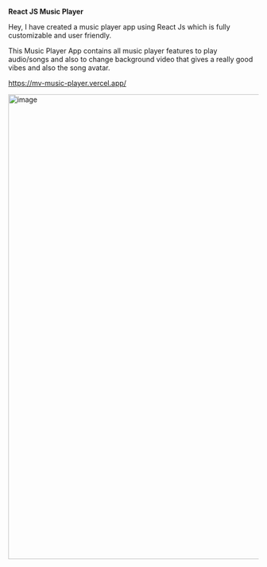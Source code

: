 **React JS Music Player**

Hey, I have created a music player app using React Js which is fully customizable and user friendly.

This Music Player App contains all music player features to play audio/songs and also to change background video that gives a really good vibes and also the song avatar.

https://mv-music-player.vercel.app/

<img width="934" alt="image" src="https://github.com/Maulik10592/MusicPlayer/assets/43468934/7857b8e2-0c2a-4b87-8dc1-25c64a8e99bf">
